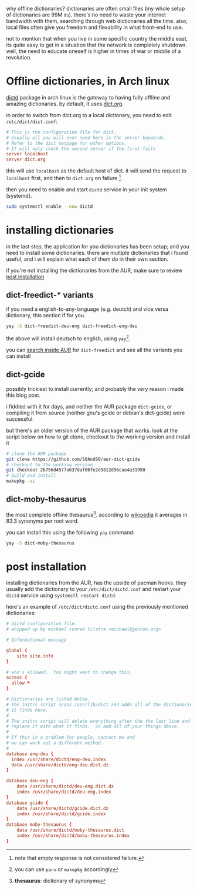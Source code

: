why offline dictionaries? dictionaries are often small files (my whole setup of
dictionaries are 99M `du`). there's no need to waste your internet bandwidth
with them, searching through web dictionaries all the time.
also; local files often give you freedom and flexability in what front-end to use.

not to mention that when you live in some specific country the middle east, its
quite easy to get in a situation that the network is completely shutdown. well,
the need to educate oneself is higher in times of war or middle of a revolution.
# Offline dictionaries, in Arch linux
[dictd](https://archlinux.org/packages/?name=dictd) package in arch linux is the
gateway to having fully offline and amazing dictionaries. by default, it uses
[dict.org](https://dict.org).

in order to switch from dict.org to a local dictionary, you need to edit
`/etc/dict/dict.conf`:
```conf
# This is the configuration file for dict.
# Usually all you will ever need here is the server keywords.
# Refer to the dict manpage for other options.
# It will only check the second server if the first fails
server localhost
server dict.org
```

this will use `localhost` as the default host of dict. it will send the request
to `localhost` first, and then to `dict.org` on failure [^1].

[^1]: note that empty response is not considered failure.

then you need to enable and start `dictd` service in your init system (systemd).

```bash
sudo systemctl enable --now dictd
```

# installing dictionaries
in the last step, the application for you dictionaries has been setup; and you
need to install some dictionaries. there are multiple dictionaries that i found
useful, and i will explain what each of them do in their own section.

if you're not installing the dictionaries from the AUR, make sure to review
[post installation](#post-installation)

## dict-freedict-* variants
if you need a english-to-any-language (e.g. deutch) and vice versa
dictionary, this section if for you.

```bash
yay -S dict-freedict-deu-eng dict-freedict-eng-deu
```

the above will install deutsch to english, using `yay`[^2]. 

[^2]: you can use `paru` or `makepkg` accordingly

you can [search inside
AUR](https://aur.archlinux.org/packages?O=0&SeB=nd&K=dict-freedict&outdated=&SB=p&SO=d&PP=50&submit=Go)
for `dict-freedict` and see all the variants you can install

## dict-gcide
possibly trickiest to install currently; and probably the very reason i made
this blog post.

i fiddled with it for days, and neither the AUR package
`dict-gcide`, or compiling it from source (neither gnu's gcide or debian's
dict-gcide) were successful.

but there's an older version of the AUR package that works. look at the script
below on how to git clone, checkout to the working version and install it

```bash
# clone the AUR package
git clone https://github.com/S0AndS0/aur-dict-gcide
# checkout to the working version
git checkout 2b756d4577a637daf00fe2d9812d96cae4a31950
# build and install
makepkg -si
```

## dict-moby-thesaurus
the most complete offline thesaurus[^3]. according to
[wikipedia](https://en.wikipedia.org/wiki/Moby_Project#Thesaurus) it averages in
83.3 synonyms per root word.

you can install this using the following `yay` command:
```bash
yay -S dict-moby-thesaurus
```

[^3]: **thesaurus**: dicitonary of synonyms

# post installation
installing dictionaries from the AUR, has the upside of pacman hooks. they
usually add the dictionary to your `/etc/dict/dictd.conf` and restart your
`dictd` service using `systemctl restart dictd`. 

here's an example of `/etc/dict/dictd.conf` using the previously mentioned
dictionaries:
```conf
# dictd configuration file.
# whipped up by michael conrad tilstra <michael@gentoo.org>

# Informational message

global {
    site site.info
}

# who's allowed.  You might want to change this.
access {
  allow *
}

# Dictionaries are listed below.
# The initrc script scans /usr/lib/dict and adds all of the dictionaries
# it finds here.
#
# The initrc script will delete everything after the the last line and
# replace it with what it finds.  So add all of your things above.
#
# If this is a problem for people, contact me and
# we can work out a different method.
#
database eng-deu {
  index /usr/share/dictd/eng-deu.index
  data /usr/share/dictd/eng-deu.dict.dz
}

database deu-eng {
	data /usr/share/dictd/deu-eng.dict.dz
	index /usr/share/dictd/deu-eng.index
}
database gcide {
	data /usr/share/dictd/gcide.dict.dz
	index /usr/share/dictd/gcide.index
}
database moby-thesaurus {
	data /usr/share/dictd/moby-thesaurus.dict
	index /usr/share/dictd/moby-thesaurus.index
}
```
